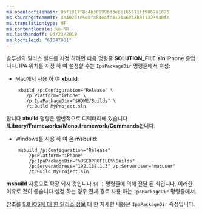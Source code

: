 ```yaml
---
ms.openlocfilehash: 05f1017f8c4b306996d3e8e165511ff9062a1026
ms.sourcegitcommit: 4b402d1c508fa84e4fc3171a6e43b811323948fc
ms.translationtype: MT
ms.contentlocale: ko-KR
ms.lasthandoff: 04/23/2019
ms.locfileid: "61047861"
---
```


솔루션의 릴리스 빌드를 지정 하려면 다음 명령줄 **SOLUTION_FILE.sln** iPhone 용입니다. IPA 위치를 지정 하 여 설정할 수는 `IpaPackageDir` 명령줄에서 속성:

 - Mac에서 사용 하 여 **xbuild**:

        xbuild /p:Configuration="Release" \ 
           /p:Platform="iPhone" \ 
           /p:IpaPackageDir="$HOME/Builds" \
           /t:Build MyProject.sln

합니다 **xbuild** 명령은 일반적으로 디렉터리에 있습니다 **/Library/Frameworks/Mono.framework/Commands**합니다.

 - Windows를 사용 하 여 온 **msbuild**:

        msbuild /p:Configuration="Release" 
            /p:Platform="iPhone" 
            /p:IpaPackageDir="%USERPROFILE%\Builds" 
            /p:ServerAddress="192.168.1.3" /p:ServerUser="macuser"  
            /t:Build MyProject.sln


**msbuild** 자동으로 확장 되지 것입니다 `$( )` 명령줄에 의해 전달 된 식입니다. 이러한 이유로 것이 좋습니다 설정 하는 경우 전체 경로 사용 하는 `IpaPackageDir` 명령줄에서.


참조를 [9.8 iOS에 대 한 릴리스 정보](https://developer.xamarin.com/releases/ios/xamarin.ios_9/xamarin.ios_9.8/#New_MSBuild_property_IpaPackageDir_to_customize_.ipa_output_location) 대 한 자세한 내용은 `IpaPackageDir` 속성입니다.
